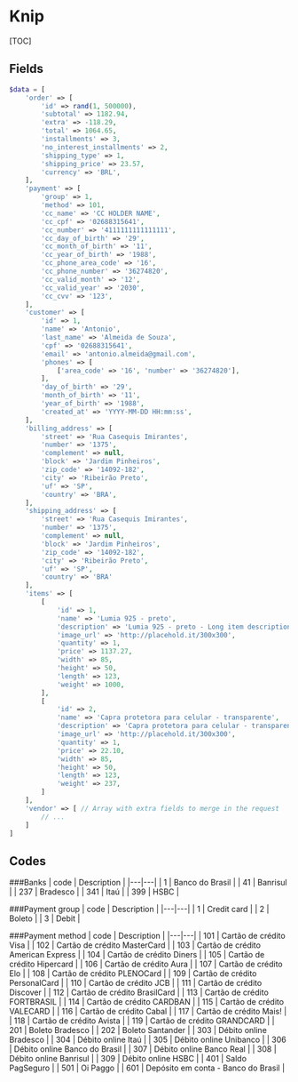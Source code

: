 Knip
===================

[TOC]


Fields
-------------

```php
$data = [
    'order' => [
        'id' => rand(1, 500000),
        'subtotal' => 1182.94,
        'extra' => -118.29,
        'total' => 1064.65,
        'installments' => 3,
        'no_interest_installments' => 2,
        'shipping_type' => 1,
        'shipping_price' => 23.57,
        'currency' => 'BRL',
    ],
    'payment' => [
        'group' => 1,
        'method' => 101,
        'cc_name' => 'CC HOLDER NAME',
        'cc_cpf' => '02688315641',
        'cc_number' => '4111111111111111',
        'cc_day_of_birth' => '29',
        'cc_month_of_birth' => '11',
        'cc_year_of_birth' => '1988',
        'cc_phone_area_code' => '16',
        'cc_phone_number' => '36274820',
        'cc_valid_month' => '12',
        'cc_valid_year' => '2030',
        'cc_cvv' => '123',
    ],
    'customer' => [
        'id' => 1,
        'name' => 'Antonio',
        'last_name' => 'Almeida de Souza',
        'cpf' => '02688315641',
        'email' => 'antonio.almeida@gmail.com',
        'phones' => [
            ['area_code' => '16', 'number' => '36274820'],
        ],
        'day_of_birth' => '29',
        'month_of_birth' => '11',
        'year_of_birth' => '1988',
        'created_at' => 'YYYY-MM-DD HH:mm:ss',
    ],
    'billing_address' => [
        'street' => 'Rua Casequis Imirantes',
        'number' => '1375',
        'complement' => null,
        'block' => 'Jardim Pinheiros',
        'zip_code' => '14092-182',
        'city' => 'Ribeirão Preto',
        'uf' => 'SP',
        'country' => 'BRA',
    ],
    'shipping_address' => [
        'street' => 'Rua Casequis Imirantes',
        'number' => '1375',
        'complement' => null,
        'block' => 'Jardim Pinheiros',
        'zip_code' => '14092-182',
        'city' => 'Ribeirão Preto',
        'uf' => 'SP',
        'country' => 'BRA'
    ],
    'items' => [
        [
            'id' => 1,
            'name' => 'Lumia 925 - preto',
            'description' => 'Lumia 925 - preto - Long item description.',
            'image_url' => 'http://placehold.it/300x300',
            'quantity' => 1,
            'price' => 1137.27,
            'width' => 85,
            'height' => 50,
            'length' => 123,
            'weight' => 1000,
        ],
        [
            'id' => 2,
            'name' => 'Capra protetora para celular - transparente',
            'description' => 'Capra protetora para celular - transparente - Long item description.',
            'image_url' => 'http://placehold.it/300x300',
            'quantity' => 1,
            'price' => 22.10,
            'width' => 85,
            'height' => 50,
            'length' => 123,
            'weight' => 237,
        ]
    ],
    'vendor' => [ // Array with extra fields to merge in the request
        // ...
    ]
]
```

Codes
-------------

###Banks
| code | Description |
|---|---|
| 1 | Banco do Brasil |
| 41 | Banrisul |
| 237 | Bradesco |
| 341 | Itaú |
| 399 | HSBC |

###Payment group
| code | Description |
|---|---|
| 1 | Credit card |
| 2 | Boleto |
| 3 | Debit |

###Payment method
| code | Description |
|---|---|
| 101 | Cartão de crédito Visa |
| 102 | Cartão de crédito MasterCard |
| 103 | Cartão de crédito American Express |
| 104 | Cartão de crédito Diners |
| 105 | Cartão de crédito Hipercard |
| 106 | Cartão de crédito Aura |
| 107 | Cartão de crédito Elo |
| 108 | Cartão de crédito PLENOCard |
| 109 | Cartão de crédito PersonalCard |
| 110 | Cartão de crédito JCB |
| 111 | Cartão de crédito Discover |
| 112 | Cartão de crédito BrasilCard |
| 113 | Cartão de crédito FORTBRASIL |
| 114 | Cartão de crédito CARDBAN |
| 115 | Cartão de crédito VALECARD |
| 116 | Cartão de crédito Cabal |
| 117 | Cartão de crédito Mais! |
| 118 | Cartão de crédito Avista |
| 119 | Cartão de crédito GRANDCARD |
| 201 | Boleto Bradesco |
| 202 | Boleto Santander |
| 303 | Débito online Bradesco |
| 304 | Débito online Itaú |
| 305 | Débito online Unibanco |
| 306 | Débito online Banco do Brasil |
| 307 | Débito online Banco Real |
| 308 | Débito online Banrisul |
| 309 | Débito online HSBC |
| 401 | Saldo PagSeguro |
| 501 | Oi Paggo |
| 601 | Depósito em conta - Banco do Brasil |